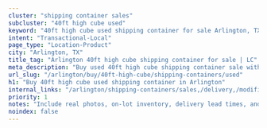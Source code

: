 ```yaml
---
cluster: "shipping container sales"
subcluster: "40ft high cube used"
keyword: "40ft high cube used shipping container for sale Arlington, TX"
intent: "Transactional-Local"
page_type: "Location-Product"
city: "Arlington, TX"
title_tag: "Arlington 40ft high cube shipping container for sale | LC"
meta_description: "Buy used 40ft high cube shipping container sale with local delivery in Arlington, TX. LC Container — local Since 2003. Request a fast quote today."
url_slug: "/arlington/buy/40ft-high-cube/shipping-containers/used"
h1: "Buy 40ft high cube used shipping container in Arlington"
internal_links: "/arlington/shipping-containers/sales,/delivery,/modifications"
priority: 1
notes: "Include real photos, on-lot inventory, delivery lead times, and financing info."
noindex: false
---
```


<!-- TODO: Add unique city/inventory copy, images, and internal links here. -->
